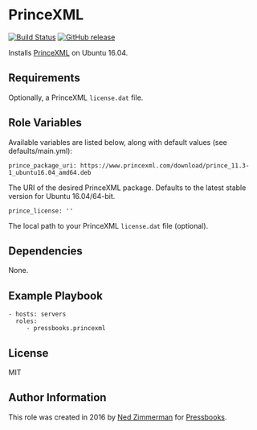 PrinceXML
=========

[![Build Status](https://img.shields.io/travis/pressbooks/ansible-role-princexml.svg?style=flat-square)](https://travis-ci.org/pressbooks/ansible-role-princexml) [![GitHub release](https://img.shields.io/github/release/pressbooks/ansible-role-princexml.svg?style=flat-square)](https://github.com/pressbooks/ansible-role-princexml/releases/latest)

Installs [PrinceXML](https://princexml.com) on Ubuntu 16.04.

Requirements
------------

Optionally, a PrinceXML `license.dat` file.

Role Variables
--------------

Available variables are listed below, along with default values (see defaults/main.yml):

    prince_package_uri: https://www.princexml.com/download/prince_11.3-1_ubuntu16.04_amd64.deb

The URI of the desired PrinceXML package. Defaults to the latest stable version for Ubuntu 16.04/64-bit.

    prince_license: ''

The local path to your PrinceXML `license.dat` file (optional).

Dependencies
------------

None.

Example Playbook
----------------

    - hosts: servers
      roles:
         - pressbooks.princexml

License
-------

MIT

Author Information
------------------

This role was created in 2016 by [Ned Zimmerman](https://github.com/greatislander) for [Pressbooks](https://pressbooks.org).
